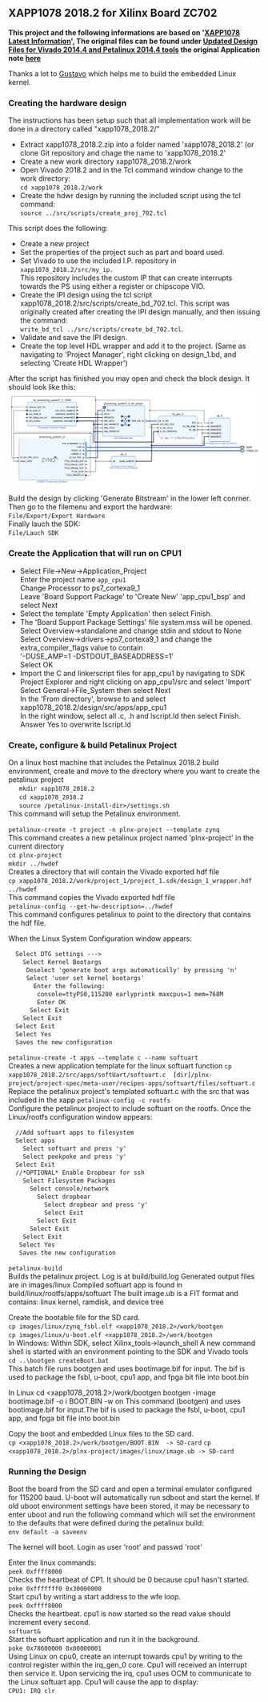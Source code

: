 ## XAPP1078 2018.2 for Xilinx Board ZC702

**This project and the following informations are based on '[XAPP1078 Latest Information][1]', The original files can be found under [Updated Design Files for Vivado 2014.4 and Petalinux 2014.4 tools][2] the original Application note [here][3]**

Thanks a lot to [Gustavo][4] which helps me to build the embedded Linux kernel.

### Creating the hardware design

The instructions has been setup such that all implementation work will be done in a directory called "xapp1078_2018.2/"
* Extract xapp1078_2018.2.zip into a folder named 'xapp1078_2018.2' (or clone Git repository and chage the name to 'xapp1078_2018.2'
* Create a new work directory  xapp1078_2018.2/work
* Open Vivado 2018.2 and in the Tcl command window change to the work directory:<br>
 `cd xapp1078_2018.2/work`
* Create  the hdwr design by running the included script using the tcl command:<br>
 `source ../src/scripts/create_proj_702.tcl`

This script does the following:
* Create a new project
* Set the properties of the project such as part and board used.
* Set Vivado to use the included I.P. repository in<br>
 `xapp1078_2018.2/src/my_ip.`<br>
 This repository includes the custom IP that can create interrupts towards the PS using either a register or chipscope VIO.
* Create the IPI design using the tcl script xapp1078_2018.2/src/scripts/create_bd_702.tcl. This script was originally created after creating the IPI design manually, and then issuing the command:  
 `write_bd_tcl ../src/scripts/create_bd_702.tcl`.
* Validate and save the IPI design.
* Create the top level HDL wrapper and add it to the project. (Same as navigating to 'Project Manager', right clicking on design_1.bd, and selecting 'Create HDL Wrapper')

After the script has finished you may open and check the block design. It should look like this:<br>
![Block Design](https://github.com/crane-soft/Xilinx-XAPP1078/blob/main/docs/BlockDesign_design_1.png)<br>
Build the design by clicking 'Generate Bitstream' in the lower left conrner.  
Then go to the filemenu and export the hardware:  
 `File/Export/Export Hardware`  
Finally lauch the SDK:  
 `File/Lauch SDK`  

### Create the Application that will run on CPU1
* Select File->New->Application_Project<br>
  Enter the project name `app_cpu1`<br>
  Change Processor to ps7_cortexa9_1<br>
  Leave 'Board Support Package' to 'Create New' 'app_cpu1_bsp' and select Next
* Select the template 'Empty Application' then select Finish.
* The 'Board Support Package Settings' file system.mss will be opened.<br>
  Select Overview->standalone and change stdin and stdout to None<br>
  Select Overview->drivers->ps7_cortexa9_1 and change the extra_compiler_flags value to contain<br>
  '-DUSE_AMP=1 -DSTDOUT_BASEADDRESS=1'<br>
  Select OK<br>
* Import the C and linkerscript files for app_cpu1 by navigating to SDK Project Explorer and right clicking on app_cpu1/src and select 'Import'<br>
  Select General->File_System then select Next<br>
  In the 'From directory', browse to and select xapp1078_2018.2/design/src/apps/app_cpu1<br>
  In the right window, select all .c, .h and lscript.ld then select Finish. Answer Yes to overwrite lscript.ld<br>

### Create, configure & build Petalinux Project

On a linux host machine that includes the Petalinux 2018.2 build environment, create and move to the directory where you want to create the petalinux project<br>
`	mkdir xapp1078_2018.2`<br>
`	cd xapp1078_2018.2`<br>
`	source /petalinux-install-dir>/settings.sh`<br>
This command will setup the Petalinux environment. 

  `petalinux-create -t project -n plnx-project --template zynq`<br>
This command creates a new petalinux project named 'plnx-project' in the current directory<br>
  `cd plnx-project`<br>
  `mkdir ../hwdef`<br>
Creates a directory that will contain the Vivado exported hdf file<br>
  `cp xapp1078_2018.2/work/project_1/project_1.sdk/design_1_wrapper.hdf ../hwdef`<br>
  This command copies the Vivado exported hdf file<br>
  `petalinux-config --get-hw-description=../hwdef`<br>
This command configures petalinux to point to the directory that contains the hdf file.<br>

When the Linux System Configuration window appears:<br>
```
  Select DTG settings --->
    Select Kernel Bootargs 
     Deselect 'generate boot args automatically' by pressing 'n'
     Select 'user set kernel bootargs' 
       Enter the following:
        console=ttyPS0,115200 earlyprintk maxcpus=1 mem=768M
		Enter OK
	  Select Exit
    Select Exit
  Select Exit	  
  Select Yes
  Saves the new configuration
```

`petalinux-create -t apps --template c --name softuart`<br>
Creates a new application template for the linux softuart function
`cp xapp1078_2018.2/src/apps/softUart/softuart.c  [dir]/plnx-project/project-spec/meta-user/recipes-apps/softuart/files/softuart.c`<br>
Replace the petalinux project's templated softuart.c with the src that was included in the xapp
`petalinux-config -c rootfs`<br>
Configure the petalinux project to include softuart on the rootfs.
Once the Linux/rootfs configuration window appears:<br>
```
  //Add softuart apps to filesystem
  Select apps
    Select softuart and press 'y'
    Select peekpoke and press 'y'
  Select Exit
  //*OPTIONAL* Enable Dropbear for ssh
    Select Filesystem Packages
      Select console/network
        Select dropbear
          Select dropbear and press 'y'
          Select Exit
        Select Exit
      Select Exit
    Select Exit
   Select Yes
   Saves the new configuration
```

`petalinux-build`<br>
Builds the petalinux project. Log is at build/build.log Generated output files are in images/linux Compiled softuart app is found in build/linux/rootfs/apps/softuart The built image.ub is a FIT format and contains: linux kernel, ramdisk, and device tree

Create the bootable file for the SD card.<br>
`cp images/linux/zynq_fsbl.elf <xapp1078_2018.2>/work/bootgen`<br>
`cp images/linux/u-boot.elf <xapp1078_2018.2>/work/bootgen`<br>
In Windows: Within SDK, select Xilinx_tools->launch_shell A new command shell is started with an environment pointing to the SDK and Vivado tools<br>
`cd ..\bootgen createBoot.bat`<br>
This batch file runs bootgen and uses bootimage.bif for input. The bif is used to package the fsbl, u-boot, cpu1 app, and fpga bit file into boot.bin

In Linux cd <xapp1078_2018.2>/work/bootgen bootgen -image bootimage.bif -o i BOOT.BIN -w on This command (bootgen) and uses bootimage.bif for input.The bif is used to package the fsbl, u-boot, cpu1 app, and fpga bit file into boot.bin

Copy the boot and embedded Linux files to the SD card.<br>
`cp <xapp1078_2018.2>/work/bootgen/BOOT.BIN  -> SD-card`
`cp <xapp1078_2018.2>/plnx-project/images/linux/image.ub -> SD-card`

### Running the Design

Boot the board from the SD card and open a terminal emulator configured for 115200 baud. U-boot will automatically run sdboot and start the kernel. If old uboot environment settings have been stored, it may be necessary to enter uboot and run the following command which will set the environment to the defaults that were defined during the petalinux build:<br>
`env default -a saveenv`

The kernel will boot. Login as user 'root' and passwd 'root'

Enter the linux commands:<br>
`peek 0xffff8000`<br>
Checks the heartbeat of CP1. It should be 0 because cpu1 hasn't started.<br>
`poke 0xfffffff0 0x30000000`<br>
Start cpu1 by writing a start address to the wfe loop.<br>
`peek 0xffff8000`<br>
Checks the heartbeat. cpu1 is now started so the read value should increment every second.<br>
`softuart&`<br>
Start the softuart application and run it in the background.<br>
`poke 0x78600000 0x00000001`<br>
Using Linux on cpu0, create an interrupt towards cpu1 by writing to the control register within the irq_gen_0 core. Cpu1 will received an interrupt then service it. Upon servicing the irq, cpu1 uses OCM to communicate to the Linux softuart app. Cpu1 will cause the app to display:<br>
`CPU1: IRQ clr `<br>

  [1]: https://xilinx-wiki.atlassian.net/wiki/spaces/A/pages/18841653/XAPP1078+Latest+Information
  [2]: https://xilinx-wiki.atlassian.net/wiki/spaces/A/pages/18841653/XAPP1078+Latest+Information#XAPP1078LatestInformation-UpdatedDesignFilesforVivado2014.4andPetalinux2014.4tools
  [3]: https://github.com/crane-soft/Xilinx-XAPP1078/tree/main/docs/xapp1078-amp-linux-bare-metal.pdf
  [4]: https://github.com/gustandil/xapp1078_2018.3_zybo_zed
  
